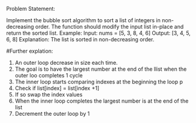 Problem Statement:

Implement the bubble sort algorithm to sort a list of integers in non-decreasing order. The function should modify the input list in-place and return the sorted list.
Example:
Input: nums = [5, 3, 8, 4, 6]
Output: [3, 4, 5, 6, 8]
Explanation: The list is sorted in non-decreasing order.

#Further explation:
1. An outer loop decrease in size each time.
2. The goal is to have the largest number at the end
   of the llist when the outer loo completes 1 cycle
3. The inner loop starts comparing indexes at the beginning 
    the loop p
4. Check if list[index] = list[index +1]
5. If so swap the index values
6. When the inner loop completes the largest number is at the end of the list
7. Decrement the outer loop by 1